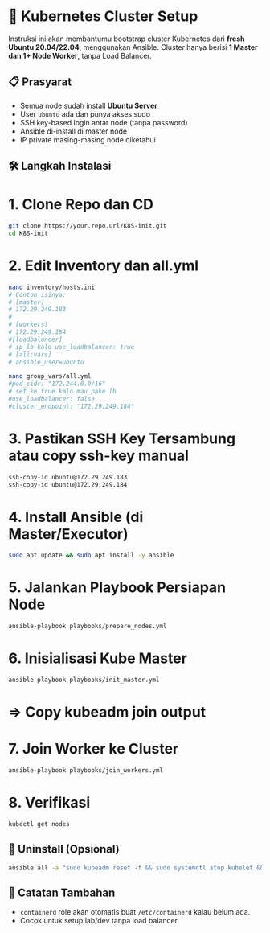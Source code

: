 # 🚀 Kubernetes Cluster Setup 

Instruksi ini akan membantumu bootstrap cluster Kubernetes dari **fresh Ubuntu 20.04/22.04**, menggunakan Ansible. Cluster hanya berisi **1 Master dan 1+ Node Worker**, tanpa Load Balancer.

## 📋 Prasyarat

- Semua node sudah install **Ubuntu Server**
- User `ubuntu` ada dan punya akses sudo
- SSH key-based login antar node (tanpa password)
- Ansible di-install di master node
- IP private masing-masing node diketahui

## 🛠️ Langkah Instalasi

# 1. Clone Repo dan CD
```bash
git clone https://your.repo.url/K8S-init.git
cd K8S-init
```

# 2. Edit Inventory dan all.yml
```bash
nano inventory/hosts.ini
# Contoh isinya:
# [master]
# 172.29.249.183
#
# [workers]
# 172.29.249.184
#[loadbalancer]
# ip lb kalo use_loadbalancer: true
# [all:vars]
# ansible_user=ubuntu
```
```bash
nano group_vars/all.yml
#pod_cidr: "172.244.0.0/16"
# set ke true kalo mau pake lb
#use_loadbalancer: false
#cluster_endpoint: "172.29.249.184"
```
# 3. Pastikan SSH Key Tersambung atau copy ssh-key manual
```bash
ssh-copy-id ubuntu@172.29.249.183
ssh-copy-id ubuntu@172.29.249.184
```
# 4. Install Ansible (di Master/Executor)
```bash
sudo apt update && sudo apt install -y ansible 
```
# 5. Jalankan Playbook Persiapan Node
```bash
ansible-playbook playbooks/prepare_nodes.yml
```
# 6. Inisialisasi Kube Master
```bash
ansible-playbook playbooks/init_master.yml
```
# => Copy kubeadm join output
# 7. Join Worker ke Cluster
```bash
ansible-playbook playbooks/join_workers.yml
```
# 8. Verifikasi
```bash
kubectl get nodes
```

## 🧼 Uninstall (Opsional)
```bash
ansible all -a "sudo kubeadm reset -f && sudo systemctl stop kubelet && sudo systemctl stop containerd"
```

## 📝 Catatan Tambahan

- `containerd` role akan otomatis buat `/etc/containerd` kalau belum ada.
- Cocok untuk setup lab/dev tanpa load balancer.
